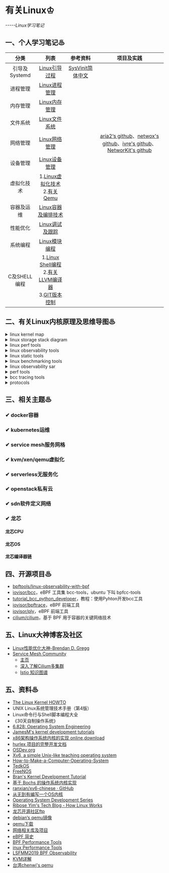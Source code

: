 # 有关Linux♔
*-----Linux学习笔记*

## 一、个人学习笔记♨

分类|列表|参考资料|项目及实践
:-------------------------:|:-------------------------:|:-------------------------:|:-------------------------:
引导及Systemd|[Linux引导过程](./Linux引导过程.md)|[SysVinit简体中文](https://wiki.archlinux.org/index.php/SysVinit_(简体中文))|
进程管理|[Linux进程管理](./Linux进程管理.md)|
内存管理|[Linux内存管理](./Linux内存管理.md)|
文件系统|[Linux文件系统](./Linux文件系统.md)|
网络管理|[Linux网络管理](./Linux网络管理.md)| | [aria2‘s github](https://github.com/aria2/aria2)、[netwox's github](https://github.com/yejinlei/netwox)、[ivre's github](https://github.com/cea-sec/ivre)、[NetworKit's github](https://github.com/networkit/networkit)
设备管理|[Linux设备管理](./Linux设备管理.md)|
虚拟化技术|1.[Linux虚拟化技术](./Linux虚拟化技术.md)<br>2.[有关Qemu](./有关Qemu.md)|
容器及运维|[Linux容器及编排技术](./Linux容器及编排技术.md)<br>|
性能优化|[Linux调试及跟踪](./Linux性能优化及跟踪.md)|
系统编程|[Linux模块编程](./Linux模块编程.md)|
C及SHELL编程|1.[Linux Shell编程](./Linux—Shell编程.md)<br>2.[有关LLVM编译器](https://github.com/yejinlei/about-compiler/blob/master/有关LLVM.md)<br>3.[GIT版本控制](https://github.com/yejinlei/about-git)|

## 二、有关Linux内核原理及思维导图♨

<details><summary>linux kernel map</summary>

![linux kernel map](https://upload.wikimedia.org/wikipedia/commons/thumb/5/5b/Linux_kernel_map.png/800px-Linux_kernel_map.png)

</details>

<details><summary>linux storage stack diagram</summary>

![linux storage stack diagram](https://upload.wikimedia.org/wikipedia/commons/3/30/IO_stack_of_the_Linux_kernel.svg)

</details>

<details><summary>linux perf tools</summary>

![linux perf tools](http://www.brendangregg.com/Perf/linux_perf_tools_full.png)

</details>

<details><summary>linux observability tools</summary>

![linux observability tools](http://www.brendangregg.com/Perf/linux_observability_tools.png)

</details>

<details><summary>linux static tools</summary>

![linux static tools](http://www.brendangregg.com/Perf/linux_static_tools.png)

</details>

<details><summary>linux benchmarking tools</summary>

![linux benchmarking tools](http://www.brendangregg.com/Perf/linux_benchmarking_tools.png)

</details>

<details><summary>linux observability sar</summary>

![linux observability sar](http://www.brendangregg.com/Perf/linux_observability_sar.png)

</details>

<details><summary>perf tools</summary>

![perf tools](http://www.brendangregg.com/Perf/perf-tools_2016.png)

</details>

<details><summary>bcc tracing tools</summary>

![bcc tracing tools](http://www.brendangregg.com/Perf/bcc_tracing_tools.png)

</details>

<details><summary>protocols</summary>

![](doc/protocols.png)

</details>

## 三、相关主题♨

### ✔ docker容器

### ✔ kubernetes运维

### ✔ service mesh服务网格

### ✔ kvm/xen/qemu虚拟化

### ✔ serverless无服务化

### ✔ openstack私有云

### ✔ sdn软件定义网络

### ✔ 龙芯

#### 龙芯CPU

#### 龙芯OS

#### 龙芯编译器链

## 四、开源项目♨
- [bpftools/linux-observability-with-bpf](https://github.com/bpftools/linux-observability-with-bpf)
- [iovisor/bcc](https://github.com/iovisor/bcc)，eBPF 工具集 bcc-tools，ubuntu 下叫 bpfcc-tools
- [tutorial_bcc_python_developer](https://github.com/iovisor/bcc/blob/master/docs/tutorial_bcc_python_developer.md)，教程：使用Pyhton开发bcc工具
- [iovisor/bpftrace](https://github.com/iovisor/bpftrace)，eBPF 前端工具
- [iovisor/ply](https://github.com/iovisor/ply)，eBPF 前端工具
- [cilium/cilium](https://github.com/cilium/cilium)，基于 BPF 用于容器的关键网络技术

## 五、Linux大神博客及社区
- [Linux性能优化大神-Brendan D. Gregg](http://www.brendangregg.com/bpf-performance-tools-book.html)
- [Service Mesh Community](https://github.com/servicemesher)
	- [主页](https://www.servicemesher.com)
	- [深入了解Cilium多集群](https://www.servicemesher.com/blog/deep-dive-into-cilium-multi-cluster/)
	- [Istio 知识图谱](https://github.com/servicemesher/istio-knowledge-map)

## 五、资料♨
- [The Linux Kernel HOWTO](http://www.faqs.org/docs/Linux-HOWTO/Kernel-HOWTO.html)
- UNIX Linux系统管理技术手册（第4版）
- Linux命令行与Shell脚本编程大全
- 《30天自制操作系统》
- [6.828: Operating System Engineering](https://pdos.csail.mit.edu/6.828/2011/schedule.html)
- [JamesM's kernel development tutorials](http://johnvidler.co.uk/mirror/jamesm-kernel-tutorial/tutorial_html/)
- [x86架构操作系统内核的实现 online](http://wiki.0xffffff.org/),[download](https://github.com/hurley25/Hurlex-II)
- [hurlex 项目的完整开发文档](http://hurlex.0xffffff.org/)
- [OSDev.org](http://wiki.osdev.org/Main_Page)
- [Xv6, a simple Unix-like teaching operating system](https://pdos.csail.mit.edu/6.828/2012/xv6.html)
- [How-to-Make-a-Computer-Operating-System](https://github.com/SamyPesse/How-to-Make-a-Computer-Operating-System)
- [TedkOS](https://github.com/TakefiveInteractive/TedkOS)
- [FreeNOS](https://github.com/lordsergio/FreeNOS)
- [Bran's Kernel Development Tutorial](http://www.osdever.net/bkerndev/Docs/gettingstarted.htm)
- [基于 Bochs 的操作系统内核实现](http://fleurer-lee.com/paper.html)
- [ranxian/xv6-chinese · GitHub](https://github.com/ranxian/xv6-chinese)
- [从无到有编写一个OS内核](http://www.ilovecl.com/2015/09/15/os_redleaf/)
- [Operating System Development Series](http://www.brokenthorn.com/Resources/OSDevIndex.html)
- [Ribose Yim's Tech Blog - How Linux Works](https://riboseyim.com/2019/04/21/Linux-Works)
- [龙芯开源社区ftp](http://mirrors.loongnix.org/)
- [debian‘s qemu镜像](https://people.debian.org/~aurel32/qemu/)
- [qemu下载](https://download.qemu.org/)
- [网络相关库及项目](https://www.oschina.net/project/tag/145/networklib)
- [eBPF 简史](https://www.ibm.com/developerworks/cn/linux/l-lo-eBPF-history/index.html)
- [BPF Performance Tools](https://share.weiyun.com/s8atvC4K)
- [inux Performance Tools](https://share.weiyun.com/6NZaCas6)
- [LSFMM2019 BPF Observability](https://share.weiyun.com/d5U3P2sF)
- [KVM详解](http://blog.chinaunix.net/uid-22964557-id-5769478.html)
- [台湾chenwj's qemu](https://people.cs.nctu.edu.tw/~chenwj/dokuwiki/doku.php?id=qemu)